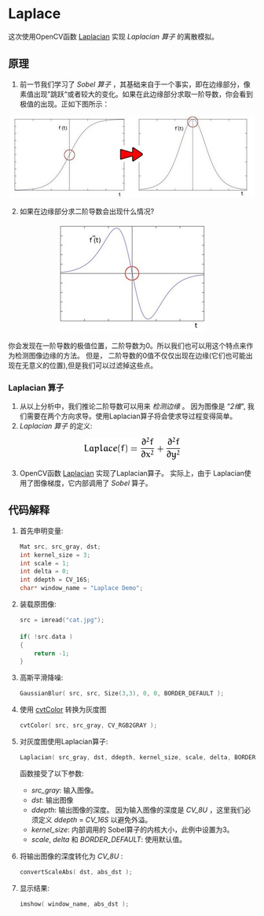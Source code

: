 # Laplace

这次使用OpenCV函数 [Laplacian](http://opencv.willowgarage.com/documentation/cpp/image_filtering.html#cv-laplacian) 实现 *Laplacian 算子* 的离散模拟。 



## 原理

1. 前一节我们学习了 *Sobel 算子* ，其基础来自于一个事实，即在边缘部分，像素值出现”跳跃“或者较大的变化。如果在此边缘部分求取一阶导数，你会看到极值的出现。正如下图所示：

<div align=center>
   <img src="./pic/Laplace_Operator_Tutorial_Theory_Previous.jpg" alt="Previous theory">
</div>

2. 如果在边缘部分求二阶导数会出现什么情况?

<div align=center>
   <img src="./pic/Laplace_Operator_Tutorial_Theory_ddIntensity.jpg" alt="Second derivative">
</div>

   你会发现在一阶导数的极值位置，二阶导数为0。所以我们也可以用这个特点来作为检测图像边缘的方法。 但是， 二阶导数的0值不仅仅出现在边缘(它们也可能出现在无意义的位置),但是我们可以过滤掉这些点。

   ### Laplacian 算子

   1. 从以上分析中，我们推论二阶导数可以用来 *检测边缘* 。 因为图像是 “*2维*”, 我们需要在两个方向求导。使用Laplacian算子将会使求导过程变得简单。
   2. *Laplacian 算子* 的定义:

   <div align=center>
      <img src="./pic/b7e0e54736500f2886c2fa2118852f1fa01d238e.png" alt="Laplace(f) = \dfrac{\partial^{2} f}{\partial x^{2}} + \dfrac{\partial^{2} f}{\partial y^{2}}">
   </div>

   3. OpenCV函数 [Laplacian](http://opencv.willowgarage.com/documentation/cpp/image_filtering.html#cv-laplacian) 实现了Laplacian算子。 实际上，由于 Laplacian使用了图像梯度，它内部调用了 *Sobel* 算子。

## 代码解释

1. 首先申明变量:

   ```C++
   Mat src, src_gray, dst;
   int kernel_size = 3;
   int scale = 1;
   int delta = 0;
   int ddepth = CV_16S;
   char* window_name = "Laplace Demo";
   ```

2. 装载原图像:

   ```C++
   src = imread("cat.jpg");
   
   if( !src.data )
   {
       return -1; 
   }
   ```

3. 高斯平滑降噪:

   ```C++
   GaussianBlur( src, src, Size(3,3), 0, 0, BORDER_DEFAULT );
   ```

4. 使用 [cvtColor](http://opencv.willowgarage.com/documentation/cpp/imgproc_miscellaneous_image_transformations.html#cv-cvtcolor) 转换为灰度图

   ```C++
   cvtColor( src, src_gray, CV_RGB2GRAY );
   ```

5. 对灰度图使用Laplacian算子:

   ```C++
   Laplacian( src_gray, dst, ddepth, kernel_size, scale, delta, BORDER_DEFAULT );
   ```

   函数接受了以下参数:

   - *src_gray*: 输入图像。
   - *dst*: 输出图像
   - *ddepth*: 输出图像的深度。 因为输入图像的深度是 *CV_8U* ，这里我们必须定义 *ddepth* = *CV_16S* 以避免外溢。
   - *kernel_size*: 内部调用的 Sobel算子的内核大小，此例中设置为3。
   - *scale*, *delta* 和 *BORDER_DEFAULT*: 使用默认值。

6. 将输出图像的深度转化为 *CV_8U* :

   ```C++
   convertScaleAbs( dst, abs_dst );
   ```

7. 显示结果:

   ```C++
   imshow( window_name, abs_dst );
   ```

